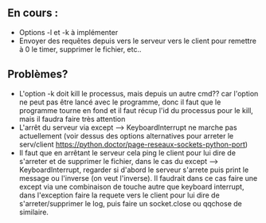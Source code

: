 ## En cours : 

 - Options -l et -k à implémenter
 - Envoyer des requêtes depuis vers le serveur vers le client pour remettre à 0 le timer, supprimer le fichier, etc..

## Problèmes?

 - L'option -k doit kill le processus, mais depuis un autre cmd?? car l'option ne peut pas être lancé avec le programme, donc il faut que le programme tourne en fond et il faut récup l'id du processus pour le kill, mais il faudra faire très attention
 - L'arrêt du serveur via except --> KeyboardInterrupt ne marche pas actuellement (voir dessus des options alternatives pour arreter le serv/client https://python.doctor/page-reseaux-sockets-python-port)
 - Il faut que en arrêtant le serveur cela ping le client pour lui dire de s'arreter et de supprimer le fichier, dans le cas du except --> KeyboardInterrupt, regarder si d'abord le serveur s'arrete puis print le message ou l'inverse (on veut l'inverse). Il faudrait dans ce cas faire une except via une combinaison de touche autre que keyboard interrupt, dans l'exception faire la requete vers le client pour lui dire de s'arreter/supprimer le log, puis faire un socket.close ou qqchose de similaire.